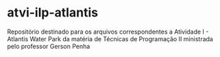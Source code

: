 # atvi-ilp-atlantis
Repositório destinado para os arquivos correspondentes a Atividade I - Atlantis Water Park da matéria de Técnicas de Programação II ministrada pelo professor Gerson Penha
